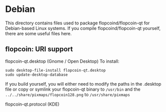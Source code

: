 
Debian
====================
This directory contains files used to package flopcoind/flopcoin-qt
for Debian-based Linux systems. If you compile flopcoind/flopcoin-qt yourself, there are some useful files here.

## flopcoin: URI support ##


flopcoin-qt.desktop  (Gnome / Open Desktop)
To install:

	sudo desktop-file-install flopcoin-qt.desktop
	sudo update-desktop-database

If you build yourself, you will either need to modify the paths in
the .desktop file or copy or symlink your flopcoin-qt binary to `/usr/bin`
and the `../../share/pixmaps/flopcoin128.png` to `/usr/share/pixmaps`

flopcoin-qt.protocol (KDE)


